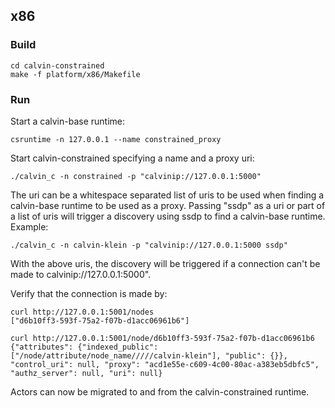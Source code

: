 ## x86

### Build

```
cd calvin-constrained
make -f platform/x86/Makefile
```

### Run

Start a calvin-base runtime:

```
csruntime -n 127.0.0.1 --name constrained_proxy
```

Start calvin-constrained specifying a name and a proxy uri:

```
./calvin_c -n constrained -p "calvinip://127.0.0.1:5000"
```

The uri can be a whitespace separated list of uris to be used when finding a calvin-base runtime to be used as a proxy. Passing "ssdp" as a uri or part of a list of uris will trigger a discovery using ssdp to find a calvin-base runtime. Example:

```
./calvin_c -n calvin-klein -p "calvinip://127.0.0.1:5000 ssdp"
```

With the above uris, the discovery will be triggered if a connection can't be made to calvinip://127.0.0.1:5000".

Verify that the connection is made by:

```
curl http://127.0.0.1:5001/nodes
["d6b10ff3-593f-75a2-f07b-d1acc06961b6"]

curl http://127.0.0.1:5001/node/d6b10ff3-593f-75a2-f07b-d1acc06961b6
{"attributes": {"indexed_public": ["/node/attribute/node_name/////calvin-klein"], "public": {}}, "control_uri": null, "proxy": "acd1e55e-c609-4c00-80ac-a383eb5dbfc5", "authz_server": null, "uri": null}
```

Actors can now be migrated to and from the calvin-constrained runtime.
